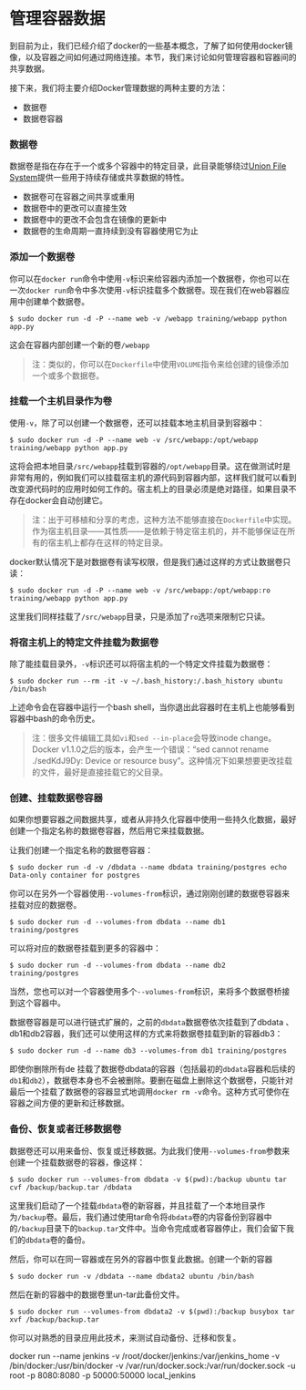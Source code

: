 
# 管理容器数据

到目前为止，我们已经介绍了docker的一些基本概念，了解了如何使用docker镜像，以及容器之间如何通过网络连接。本节，我们来讨论如何管理容器和容器间的共享数据。

接下来，我们将主要介绍Docker管理数据的两种主要的方法：

*   数据卷
*   数据卷容器

### 数据卷

数据卷是指在存在于一个或多个容器中的特定目录，此目录能够绕过[Union File System](http://docs.docker.com/terms/layer/#ufs-def)提供一些用于持续存储或共享数据的特性。

*   数据卷可在容器之间共享或重用
*   数据卷中的更改可以直接生效
*   数据卷中的更改不会包含在镜像的更新中
*   数据卷的生命周期一直持续到没有容器使用它为止

### 添加一个数据卷

你可以在`docker run`命令中使用`-v`标识来给容器内添加一个数据卷，你也可以在一次`docker run`命令中多次使用`-v`标识挂载多个数据卷。现在我们在web容器应用中创建单个数据卷。
```
$ sudo docker run -d -P --name web -v /webapp training/webapp python app.py
```

这会在容器内部创建一个新的卷`/webapp`

> 注：类似的，你可以在`Dockerfile`中使用`VOLUME`指令来给创建的镜像添加一个或多个数据卷。

### 挂载一个主机目录作为卷

使用`-v`，除了可以创建一个数据卷，还可以挂载本地主机目录到容器中：

```
$ sudo docker run -d -P --name web -v /src/webapp:/opt/webapp training/webapp python app.py
```

这将会把本地目录`/src/webapp`挂载到容器的`/opt/webapp`目录。这在做测试时是非常有用的，例如我们可以挂载宿主机的源代码到容器内部，这样我们就可以看到改变源代码时的应用时如何工作的。宿主机上的目录必须是绝对路径，如果目录不存在docker会自动创建它。

> 注：出于可移植和分享的考虑，这种方法不能够直接在`Dockerfile`中实现。作为宿主机目录——其性质——是依赖于特定宿主机的，并不能够保证在所有的宿主机上都存在这样的特定目录。

docker默认情况下是对数据卷有读写权限，但是我们通过这样的方式让数据卷只读：

```
$ sudo docker run -d -P --name web -v /src/webapp:/opt/webapp:ro training/webapp python app.py
```

这里我们同样挂载了`/src/webapp`目录，只是添加了`ro`选项来限制它只读。

### 将宿主机上的特定文件挂载为数据卷

除了能挂载目录外，`-v`标识还可以将宿主机的一个特定文件挂载为数据卷：

```
$ sudo docker run --rm -it -v ~/.bash_history:/.bash_history ubuntu /bin/bash
```

上述命令会在容器中运行一个bash shell，当你退出此容器时在主机上也能够看到容器中bash的命令历史。

> 注：很多文件编辑工具如`vi`和`sed --in-place`会导致inode change。Docker v1.1.0之后的版本，会产生一个错误：“sed cannot rename ./sedKdJ9Dy: Device or resource busy”。这种情况下如果想要更改挂载的文件，最好是直接挂载它的父目录。

### 创建、挂载数据卷容器

如果你想要容器之间数据共享，或者从非持久化容器中使用一些持久化数据，最好创建一个指定名称的数据卷容器，然后用它来挂载数据。

让我们创建一个指定名称的数据卷容器：

```
$ sudo docker run -d -v /dbdata --name dbdata training/postgres echo Data-only container for postgres
```

你可以在另外一个容器使用`--volumes-from`标识，通过刚刚创建的数据卷容器来挂载对应的数据卷。

```
$ sudo docker run -d --volumes-from dbdata --name db1 training/postgres
```

可以将对应的数据卷挂载到更多的容器中：

```
$ sudo docker run -d --volumes-from dbdata --name db2 training/postgres
```

当然，您也可以对一个容器使用多个`--volumes-from`标识，来将多个数据卷桥接到这个容器中。

数据卷容器是可以进行链式扩展的，之前的`dbdata`数据卷依次挂载到了dbdata 、db1和db2容器，我们还可以使用这样的方式来将数据卷挂载到新的容器db3：

```
$ sudo docker run -d --name db3 --volumes-from db1 training/postgres
```

即使你删除所有de 挂载了数据卷dbdata的容器（包括最初的`dbdata`容器和后续的`db1`和`db2`），数据卷本身也不会被删除。要删在磁盘上删除这个数据卷，只能针对最后一个挂载了数据卷的容器显式地调用`docker rm -v`命令。这种方式可使你在容器之间方便的更新和迁移数据。

### 备份、恢复或者迁移数据卷

数据卷还可以用来备份、恢复或迁移数据。为此我们使用`--volumes-from`参数来创建一个挂载数据卷的容器，像这样：

```
$ sudo docker run --volumes-from dbdata -v $(pwd):/backup ubuntu tar cvf /backup/backup.tar /dbdata
```

这里我们启动了一个挂载`dbdata`卷的新容器，并且挂载了一个本地目录作为`/backup`卷。最后，我们通过使用tar命令将`dbdata`卷的内容备份到容器中的`/backup`目录下的`backup.tar`文件中。当命令完成或者容器停止，我们会留下我们的`dbdata`卷的备份。

然后，你可以在同一容器或在另外的容器中恢复此数据。创建一个新的容器

```
$ sudo docker run -v /dbdata --name dbdata2 ubuntu /bin/bash
```

然后在新的容器中的数据卷里un-tar此备份文件。

```
$ sudo docker run --volumes-from dbdata2 -v $(pwd):/backup busybox tar xvf /backup/backup.tar
```
你可以对熟悉的目录应用此技术，来测试自动备份、迁移和恢复。



docker run --name jenkins -v  /root/docker/jenkins:/var/jenkins_home -v /bin/docker:/usr/bin/docker -v /var/run/docker.sock:/var/run/docker.sock -u root -p 8080:8080 -p 50000:50000 local_jenkins
